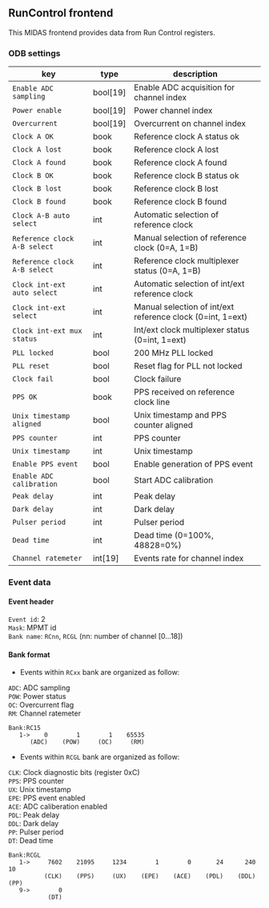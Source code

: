 ## RunControl frontend

This MIDAS frontend provides data from Run Control registers.

### ODB settings

| key | type | description | 
|------|------|-----------|
|```Enable ADC sampling	```|bool[19]|Enable ADC acquisition for channel index|
|```Power enable```|bool[19]|Power channel index|
|```Overcurrent```|bool[19]|Overcurrent on channel index|
|```Clock A OK```|book|Reference clock A status ok|
|```Clock A lost```|book|Reference clock A lost|
|```Clock A found```|book|Reference clock A found|
|```Clock B OK```|book|Reference clock B status ok|
|```Clock B lost```|book|Reference clock B lost|
|```Clock B found```|book|Reference clock B found|
|```Clock A-B auto select```|int|Automatic selection of reference clock|
|```Reference clock A-B select```|int|Manual selection of reference clock (0=A, 1=B)|
|```Reference clock A-B select```|int|Reference clock multiplexer status (0=A, 1=B)|
|```Clock int-ext auto select```|int|Automatic selection of int/ext reference clock|
|```Clock int-ext select```|int|Manual selection of int/ext reference clock (0=int, 1=ext)|
|```Clock int-ext mux status```|int|Int/ext clock multiplexer status (0=int, 1=ext)|
|```PLL locked```|bool|200 MHz PLL locked|
|```PLL reset```|bool|Reset flag for PLL not locked|
|```Clock fail```|bool|Clock failure|
|```PPS OK```|book|PPS received on reference clock line|
|```Unix timestamp aligned```|bool|Unix timestamp and PPS counter aligned|
|```PPS counter```|int|PPS counter|
|```Unix timestamp```|int|Unix timestamp|
|```Enable PPS event```|bool|Enable generation of PPS event|
|```Enable ADC calibration```|bool|Start ADC calibration|
|```Peak delay```|int|Peak delay|
|```Dark delay```|int|Dark delay|
|```Pulser period```|int|Pulser period|
|```Dead time```|int|Dead time (0=100%, 48828=0%)|
|```Channel ratemeter```|int[19]|Events rate for channel index|


### Event data

#### Event header

`Event id`: 2\
`Mask`: MPMT id\
`Bank name`: `RCnn`, `RCGL`  (nn: number of channel [0...18])

#### Bank format

- Events within `RCxx` bank are organized as follow:

`ADC`: ADC sampling\
`POW`: Power status\
`OC`: Overcurrent flag\
`RM`: Channel ratemeter

```
Bank:RC15
   1->    0        1        1    65535
      (ADC)    (POW)     (OC)     (RM)
```

- Events within `RCGL` bank are organized as follow:

`CLK`: Clock diagnostic bits (register 0xC)\
`PPS`: PPS counter\
`UX`: Unix timestamp\
`EPE`: PPS event enabled\
`ACE`: ADC caliberation enabled\
`PDL`: Peak delay\
`DDL`: Dark delay\
`PP`: Pulser period\
`DT`: Dead time

```
Bank:RCGL
   1->     7602    21095     1234        1        0       24      240       10
          (CLK)    (PPS)     (UX)    (EPE)    (ACE)    (PDL)    (DDL)     (PP)
   9->        0
           (DT)
```

